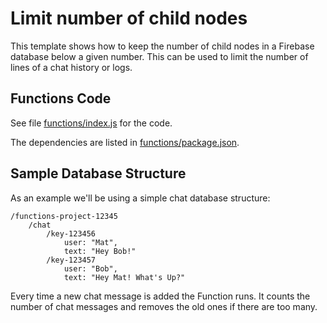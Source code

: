 # Limit number of child nodes

This template shows how to keep the number of child nodes in a Firebase database below a given number. This can be used to limit the number of lines of a chat history or logs.

## Functions Code

See file [functions/index.js](function/index.js) for the code.

The dependencies are listed in [functions/package.json](function/package.json).

## Sample Database Structure

As an example we'll be using a simple chat database structure:

```
/functions-project-12345
    /chat
        /key-123456
            user: "Mat",
            text: "Hey Bob!"
        /key-123457
            user: "Bob",
            text: "Hey Mat! What's Up?"
```

Every time a new chat message is added the Function runs. It counts the number of chat messages and removes the old ones if there are too many.
